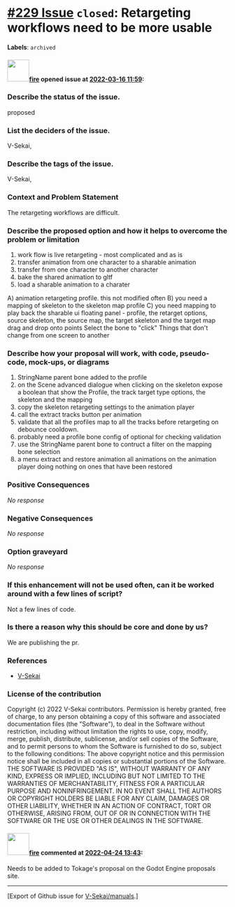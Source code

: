 # [\#229 Issue](https://github.com/V-Sekai/manuals/issues/229) `closed`: Retargeting workflows need to be more usable
**Labels**: `archived`


#### <img src="https://avatars.githubusercontent.com/u/32321?u=c2e06a3d2b49a467aa907e54aa259516440267cc&v=4" width="50">[fire](https://github.com/fire) opened issue at [2022-03-16 11:59](https://github.com/V-Sekai/manuals/issues/229):

### Describe the status of the issue.

proposed

### List the deciders of the issue.

V-Sekai,

### Describe the tags of the issue.

V-Sekai,

### Context and Problem Statement

The retargeting workflows are difficult.


### Describe the proposed option and how it helps to overcome the problem or limitation

1. work flow is live retargeting - most complicated and as is 
2. transfer animation from one character to a sharable animation
3. transfer from one character to another character 
4. bake the shared animation to gltf 
5. load a sharable animation to a charater

A) animation retargeting profile. this not modified often
B) you need a mapping of skeleton to the skeleton map profile 
C) you need mapping to play back the sharable ui 
floating panel - profile, the retarget options, source skeleton, the source map, the target skeleton and the target map 
drag and drop onto points
Select the bone to "click"
Things that don't change from one screen to another

### Describe how your proposal will work, with code, pseudo-code, mock-ups, or diagrams

1. StringName parent bone added to the profile
3. on the Scene advanced dialogue when clicking on the skeleton expose a boolean that show the Profile, the track target type options, the skeleton and the mapping
5. copy the skeleton retargeting settings to the animation player
7. call the extract tracks button per animation
9. validate that all the profiles map to all the tracks before retargeting on debounce cooldown.
11. probably need a profile bone config of optional for checking validation
13. use the StringName parent bone to contruct a filter on the mapping bone selection
15. a menu extract and restore animation all animations on the animation player doing nothing on ones that have been restored 

### Positive Consequences

_No response_

### Negative Consequences

_No response_

### Option graveyard

_No response_

### If this enhancement will not be used often, can it be worked around with a few lines of script?

Not a few lines of code.

### Is there a reason why this should be core and done by us?

We are publishing the pr.

### References

- [V-Sekai](https://v-sekai.org/)


### License of the contribution

Copyright (c) 2022 V-Sekai contributors. Permission is hereby granted, free of charge, to any person obtaining a copy of this software and associated documentation files (the "Software"), to deal in the Software without restriction, including without limitation the rights to use, copy, modify, merge, publish, distribute, sublicense, and/or sell copies of the Software, and to permit persons to whom the Software is furnished to do so, subject to the following conditions: The above copyright notice and this permission notice shall be included in all copies or substantial portions of the Software. THE SOFTWARE IS PROVIDED "AS IS", WITHOUT WARRANTY OF ANY KIND, EXPRESS OR IMPLIED, INCLUDING BUT NOT LIMITED TO THE WARRANTIES OF MERCHANTABILITY, FITNESS FOR A PARTICULAR PURPOSE AND NONINFRINGEMENT. IN NO EVENT SHALL THE AUTHORS OR COPYRIGHT HOLDERS BE LIABLE FOR ANY CLAIM, DAMAGES OR OTHER LIABILITY, WHETHER IN AN ACTION OF CONTRACT, TORT OR OTHERWISE, ARISING FROM, OUT OF OR IN CONNECTION WITH THE SOFTWARE OR THE USE OR OTHER DEALINGS IN THE SOFTWARE.

#### <img src="https://avatars.githubusercontent.com/u/32321?u=c2e06a3d2b49a467aa907e54aa259516440267cc&v=4" width="50">[fire](https://github.com/fire) commented at [2022-04-24 13:43](https://github.com/V-Sekai/manuals/issues/229#issuecomment-1107844740):

Needs to be added to Tokage's proposal on the Godot Engine proposals site.


-------------------------------------------------------------------------------



[Export of Github issue for [V-Sekai/manuals](https://github.com/V-Sekai/manuals).]
